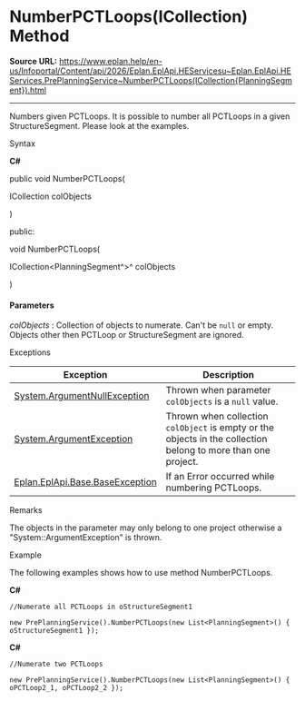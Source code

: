 # NumberPCTLoops(ICollection<PlanningSegment>) Method

**Source URL:** https://www.eplan.help/en-us/Infoportal/Content/api/2026/Eplan.EplApi.HEServicesu~Eplan.EplApi.HEServices.PrePlanningService~NumberPCTLoops(ICollection{PlanningSegment}).html

---

Numbers given PCTLoops. It is possible to number all PCTLoops in a given StructureSegment. Please look at the examples.

Syntax

**C#**



public void NumberPCTLoops( 

   ICollection<PlanningSegment> colObjects

)

public:

void NumberPCTLoops( 

   ICollection<PlanningSegment^>^ colObjects

)


#### Parameters

*colObjects*
:   Collection of objects to numerate. Can't be `null` or empty. Objects other then PCTLoop or StructureSegment are ignored.

Exceptions

| Exception | Description |
| --- | --- |
| [System.ArgumentNullException](#) | Thrown when parameter `colObjects` is a `null` value. |
| [System.ArgumentException](#) | Thrown when collection `colObject` is empty or the objects in the collection belong to more than one project. |
| [Eplan.EplApi.Base.BaseException](Eplan.EplApi.Baseu~Eplan.EplApi.Base.BaseException.html) | If an Error occurred while numbering PCTLoops. |

Remarks

The objects in the parameter may only belong to one project otherwise a "System::ArgumentException" is thrown.

Example

The following examples shows how to use method NumberPCTLoops.

**C#**

```
//Numerate all PCTLoops in oStructureSegment1                

new PrePlanningService().NumberPCTLoops(new List<PlanningSegment>() { oStructureSegment1 });

```

**C#**

```
//Numerate two PCTLoops             

new PrePlanningService().NumberPCTLoops(new List<PlanningSegment>() { oPCTLoop2_1, oPCTLoop2_2 });

```
